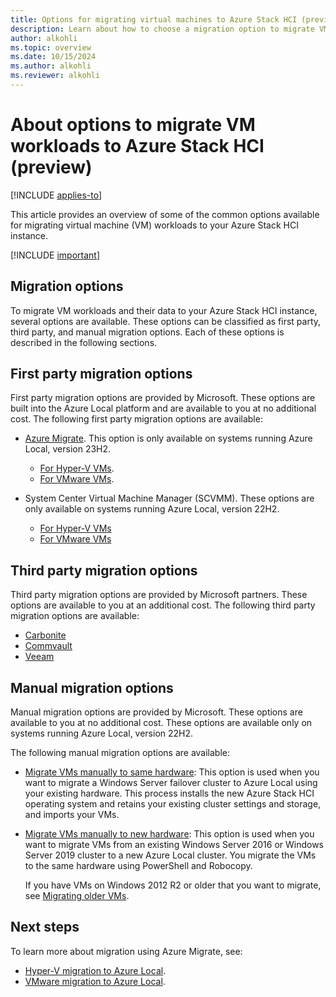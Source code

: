 ```yaml
---
title: Options for migrating virtual machines to Azure Stack HCI (preview)
description: Learn about how to choose a migration option to migrate VM workloads to your Azure Stack HCI instance (preview).
author: alkohli
ms.topic: overview
ms.date: 10/15/2024
ms.author: alkohli
ms.reviewer: alkohli
---
```


# About options to migrate VM workloads to Azure Stack HCI (preview)

[!INCLUDE [applies-to](../../hci/includes/hci-applies-to-23h2.md)]

This article provides an overview of some of the common options available for migrating virtual machine (VM) workloads to your Azure Stack HCI instance.

[!INCLUDE [important](../../hci/includes/hci-preview.md)]


## Migration options

To migrate VM workloads and their data to your Azure Stack HCI instance, several options are available. These options can be classified as first party, third party, and manual migration options. Each of these options is described in the following sections.

## First party migration options

First party migration options are provided by Microsoft. These options are built into the Azure Local platform and are available to you at no additional cost. The following first party migration options are available:

- [Azure Migrate](./migration-azure-migrate-hci-overview.md). This option is only available on systems running Azure Local, version 23H2.
    - [For Hyper-V VMs](./migration-azure-migrate-hci-overview.md).
    - [For VMware VMs](./migration-azure-migrate-vmware-overview.md).

- System Center Virtual Machine Manager (SCVMM). These options are only available on systems running Azure Local, version 22H2.
    - [For Hyper-V VMs](/system-center/vmm/deploy-manage-azure-stack-hci?view=sc-vmm-2022&preserve-view=true#step-8-migrate-vms-from-windows-server-to-azure-stack-hci-cluster)
    - [For VMware VMs](/system-center/vmm/deploy-manage-azure-stack-hci?view=sc-vmm-2022&preserve-view=true#step-9-migrate-vmware-workloads-to-azure-stack-hci-cluster-using-scvmm)


## Third party migration options

Third party migration options are provided by Microsoft partners. These options are available to you at an additional cost. The following third party migration options are available:

- [Carbonite](https://www.carbonite.com/business/products/migration/)  
- [Commvault](https://www.commvault.com/)  
- [Veeam](https://www.veeam.com/)  


## Manual migration options

Manual migration options are provided by Microsoft. These options are available to you at no additional cost. These options are available only on systems running Azure Local, version 22H2. 

The following manual migration options are available:

- [Migrate VMs manually to same hardware](../deploy/migrate-cluster-same-hardware.md): This option is used when you want to migrate a Windows Server failover cluster to Azure Local using your existing hardware. This process installs the new Azure Stack HCI operating system and retains your existing cluster settings and storage, and imports your VMs.

- [Migrate VMs manually to new hardware](../deploy/migrate-cluster-new-hardware.md): This option is used when you want to migrate VMs from an existing Windows Server 2016 or Windows Server 2019 cluster to a new Azure Local cluster. You migrate the VMs to the same hardware using PowerShell and Robocopy.

    If you have VMs on Windows 2012 R2 or older that you want to migrate, see [Migrating older VMs](../deploy/migrate-cluster-new-hardware.md#migrating-older-vms).



## Next steps

To learn more about migration using Azure Migrate, see:
- [Hyper-V migration to Azure Local](./migration-azure-migrate-hci-overview.md).
- [VMware migration to Azure Local](./migration-azure-migrate-vmware-overview.md).
